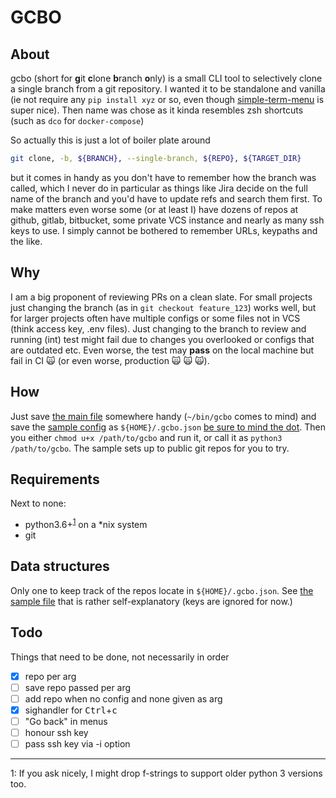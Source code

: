# GCBO

## About

gcbo (short for **g**it **c**lone **b**ranch **o**nly) is a small CLI tool to selectively clone a single branch from a git repository. I wanted it to be standalone and vanilla (ie not require any `pip install xyz` or so, even though [simple-term-menu](https://pypi.org/project/simple-term-menu/) is super nice). Then name was chose as it kinda resembles zsh shortcuts (such as `dco` for `docker-compose`)

So actually this is just a lot of boiler plate around 
```sh
git clone, -b, ${BRANCH}, --single-branch, ${REPO}, ${TARGET_DIR}
```
but it comes in handy as you don't have to remember how the branch was called, which I never do in particular as things like Jira decide on the full name of the branch and you'd have to update refs and search them first. To make matters even worse some (or at least I) have dozens of repos at github, gitlab, bitbucket, some private VCS instance and nearly as many ssh keys to use. I simply cannot be bothered to remember URLs, keypaths and the like. 

## Why

I am a big proponent of reviewing PRs on a clean slate. For small projects just changing the branch (as in `git checkout feature_123`) works well, but for larger projects often have multiple configs or some files not in VCS (think access key, .env files). Just changing to the branch to review and running (int) test might fail due to changes you overlooked or configs that are outdated etc. Even worse, the test may **pass** on the local machine but fail in CI  :scream_cat: (or even worse, production :scream_cat: :scream_cat: :scream_cat:).

## How
Just save [the main file](./gcbo) somewhere handy (`~/bin/gcbo` comes to mind) and save the [sample config](./.gcbo.json.sample) as `${HOME}/.gcbo.json` [be sure to mind the dot](https://xkcd.com/559/). Then you either `chmod u+x /path/to/gcbo` and run it,  or call it as  `python3 /path/to/gcbo`. The sample sets up to public git repos for you to try. 

## Requirements

Next to none:

 - python3.6+<sup>[1](#myfootnote1)</sup> on a *nix system 
 - git 

## Data structures

Only one to keep track of the repos locate in `${HOME}/.gcbo.json`. See [the sample file](./.gcbo.json.sample) that is rather self-explanatory (keys are ignored for now.)

## Todo
Things that need to be done, not necessarily in order

- [x] repo per arg
- [ ] save repo passed per arg
- [ ] add repo when no config and none given as arg
- [x] sighandler for <kbd>Ctrl</kbd>+<kbd>c</kbd>
- [ ] "Go back" in menus
- [ ] honour ssh key 
- [ ] pass ssh key via -i option

<hr />
<a name="footnote1">1</a>: If you ask nicely, I might drop f-strings to support older python 3 versions too. 

